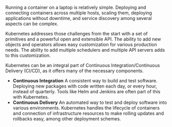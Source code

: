 Running a container on a laptop is relatively simple. Deploying and connecting containers across multiple hosts, scaling them, deploying applications without downtime, and service discovery among several aspects can be complex.

Kubernetes addresses those challenges from the start with a set of primitives and a powerful open and extensible API. The ability to add new objects and operators allows easy customization for various production needs. The ability to add multiple schedulers and multiple API servers adds to this customization.

Kubernetes can be an integral part of Continuous Integration/Continuous Delivery (CI/CD), as it offers many of the necessary components.

-   **Continuous Integration** A consistent way to build and test software. Deploying new packages with code written each day, or every hour, instead of quarterly. Tools like Helm and Jenkins are often part of this with Kubernetes.
-   **Continuous Delivery** An automated way to test and deploy software into various environments. Kubernetes handles the lifecycle of containers and connection of infrastructure resources to make rolling updates and rollbacks easy, among other deployment schemes.
